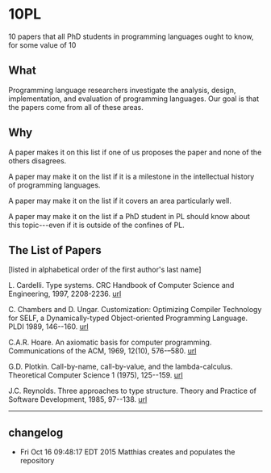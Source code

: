 # 10PL
10 papers that all PhD students in programming languages ought to know, for some value of 10

What
----

Programming language researchers investigate the analysis, design,
implementation, and evaluation of programming languages. Our goal 
is that the papers come from all of these areas. 

Why
---

A paper makes it on this list if one of us proposes the paper and none of
the others disagrees.

A paper may make it on the list if it is a milestone in the intellectual
history of programming languages. 

A paper may make it on the list if it covers an area particularly well. 

A paper may make it on the list if a PhD student in PL should know about
this topic---even if it is outside of the confines of PL. 

The List of Papers 
------------------

[listed in alphabetical order of the first author's last name]

L. Cardelli.
Type systems. 
CRC Handbook of Computer Science and Engineering, 1997, 2208-2236.
[url](http://lucacardelli.name/papers/typesystems.pdf)

C. Chambers and D. Ungar.
Customization: Optimizing Compiler Technology for SELF, 
a Dynamically-typed Object-oriented Programming Language.
PLDI 1989, 146--160.
[url](http://dl.acm.org/citation.cfm?id=74831)

C.A.R. Hoare.
An axiomatic basis for computer programming. 
Communications of the ACM, 1969, 12(10), 576-–580.
[url](http://dl.acm.org/citation.cfm?id=363259)

G.D. Plotkin.
Call-by-name, call-by-value, and the lambda-calculus.
Theoretical Computer Science 1 (1975), 125--159.
[url](http://homepages.inf.ed.ac.uk/gdp/publications/cbn_cbv_lambda.pdf)

J.C. Reynolds.
Three approaches to type structure.
Theory and Practice of Software Development, 1985, 97--138.
[url](http://link.springer.com/chapter/10.1007%2F3-540-15198-2_7)

----
## changelog
* Fri Oct 16 09:48:17 EDT 2015 Matthias creates and populates the repository 
